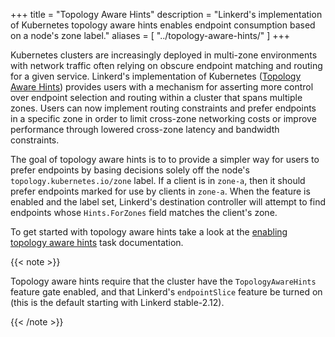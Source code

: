 +++
title = "Topology Aware Hints"
description = "Linkerd's implementation of Kubernetes topology aware hints enables endpoint consumption based on a node's zone label."
aliases = [
  "../topology-aware-hints/"
]
+++

Kubernetes clusters are increasingly deployed in multi-zone environments with
network traffic often relying on obscure endpoint matching and routing for a
given service. Linkerd's implementation of Kubernetes ([Topology Aware
Hints][topology aware hints]) provides users with a mechanism for asserting
more control over endpoint selection and routing within a cluster that spans
multiple zones. Users can now implement routing constraints and prefer
endpoints in a specific zone in order to limit cross-zone networking costs or
improve performance through lowered cross-zone latency and bandwidth
constraints.

The goal of topology aware hints is to to provide a simpler way for users to
prefer endpoints by basing decisions solely off the node's
`topology.kubernetes.io/zone` label. If a client is in `zone-a`, then it
should prefer endpoints marked for use by clients in `zone-a`. When the
feature is enabled and the label set, Linkerd's destination controller will
attempt to find endpoints whose `Hints.ForZones` field matches the client's
zone.

To get started with topology aware hints take a look at the [enabling topology
aware hints](../tasks/enabling-topology-aware-hints/) task documentation.

[topology aware hints]: https://kubernetes.io/docs/concepts/services-networking/topology-aware-hints/

{{< note >}}

Topology aware hints require that the cluster have the `TopologyAwareHints`
feature gate enabled, and that Linkerd's `endpointSlice` feature be turned on
(this is the default starting with Linkerd stable-2.12).

{{< /note >}}
